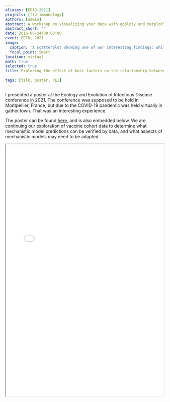 ```yaml
---
aliases: [EEID-2021]
projects: [flu-immunology]
authors: [admin]
abstract: A workshop on visualizing your data with ggplot2 and matplotlib
abstract_short: ""
date: 2016-06-24T00:00:00
event: EEID, 2021
image:
  caption: 'A scatterplot showing one of our interesting findings: while the previous mechanistic models did not account for age, we see clear patterns in the distribution of age when we plot fold change vs. prevaccination titer.'
  focal_point: Smart
location: virtual
math: true
selected: true
title: Exploring the effect of host factors on the relationship between pre-existing immunity and influenza vaccine response
  
tags: [talk, poster, PEI]
---
```


I presented a poster at the Ecology and Evolution of Infectious Disease conference in 2021. The conference was supposed to be held in Montpellier, France, but due to the COVID-19 pandemic was held virtually in gather.town. That was an interesting experience.

The poster can be found [here](/posters/EEID-2021-poster.pdf), and is also embedded below. We are continuing our exploration of vaccine cohort data to determine what mechanistic model predictions can be verified by data, and what aspects of mechanistic models may need to be adapted.

<iframe src="/posters/EEID-2021-poster.pdf" width="100%" height="800">
</iframe>